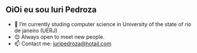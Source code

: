 ## OiOi eu sou Iuri Pedroza  

- 📓 I’m currently studing computer science in University of the state of rio de janeiro (UERJ)
- 😊 Always open to meet new people.
- 📫 Contact me: iuripedroza@hotail.com

